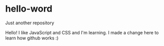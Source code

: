 # hello-word
Just another repository

Hello!
I like JavaScript and CSS and I'm learning.
I made a change here to learn how github works :)
